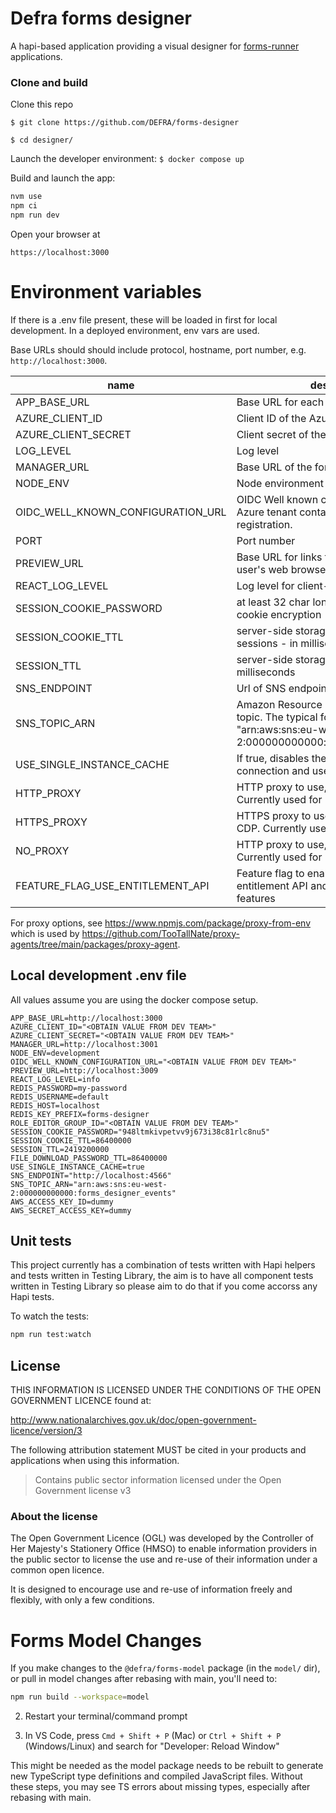# Defra forms designer

A hapi-based application providing a visual designer for [forms-runner](https://github.com/DEFRA/forms-runner) applications.

### Clone and build

Clone this repo

`$ git clone https://github.com/DEFRA/forms-designer`

`$ cd designer/`

Launch the developer environment: `$ docker compose up`

Build and launch the app:

```sh
nvm use
npm ci
npm run dev
```

Open your browser at

`https://localhost:3000`

# Environment variables

If there is a .env file present, these will be loaded in first for local development. In a deployed environment, env vars are used.

Base URLs should should include protocol, hostname, port number, e.g. `http://localhost:3000`.

| name                              | description                                                                                                               | required | default | valid                       |
| --------------------------------- | ------------------------------------------------------------------------------------------------------------------------- | :------- | ------- | :-------------------------- |
| APP_BASE_URL                      | Base URL for each request.                                                                                                | yes      |         |                             |
| AZURE_CLIENT_ID                   | Client ID of the Azure app registration.                                                                                  | yes      |         |                             |
| AZURE_CLIENT_SECRET               | Client secret of the Azure app registration.                                                                              | yes      |         |                             |
| LOG_LEVEL                         | Log level                                                                                                                 | yes      | info    | trace,debug,info,error      |
| MANAGER_URL                       | Base URL of the forms-manager API.                                                                                        | yes      |         |                             |
| NODE_ENV                          | Node environment                                                                                                          | yes      |         | development,test,production |
| OIDC_WELL_KNOWN_CONFIGURATION_URL | OIDC Well known configuration URL for the Azure tenant containing the app registration.                                   | yes      |         |                             |
| PORT                              | Port number                                                                                                               | yes      | 3000    |                             |
| PREVIEW_URL                       | Base URL for links to preview forms in user's web browser (forms-runner).                                                 | yes      |         |                             |
| REACT_LOG_LEVEL                   | Log level for client-side designer logging                                                                                | yes      | debug   | trace,debug,info,warn,error |
| SESSION_COOKIE_PASSWORD           | at least 32 char long string for session cookie encryption                                                                | yes      |         |                             |
| SESSION_COOKIE_TTL                | server-side storage expiration time for sessions - in milliseconds                                                        | yes      |         |                             |
| SESSION_TTL                       | server-side storage expiration time - in milliseconds                                                                     | yes      |         |                             |
| SNS_ENDPOINT                      | Url of SNS endpoint                                                                                                       | yes      |         |                             |
| SNS_TOPIC_ARN                     | Amazon Resource Name (ARN) of SNS topic. The typical format is "arn:aws:sns:eu-west-2:000000000000:forms_designer_events" | yes      |         |                             |
| USE_SINGLE_INSTANCE_CACHE         | If true, disables the redis cluster connection and uses a single node.                                                    | yes      |         |                             |
| HTTP_PROXY                        | HTTP proxy to use, e.g. the one from CDP. Currently used for Hapi Wreck.                                                  | no       |         |                             |
| HTTPS_PROXY                       | HTTPS proxy to use, e.g. the one from CDP. Currently used for Hapi Wreck.                                                 | no       |         |                             |
| NO_PROXY                          | HTTP proxy to use, e.g. the one from CDP. Currently used for Hapi Wreck.                                                  | no       |         |                             |
| FEATURE_FLAG_USE_ENTITLEMENT_API  | Feature flag to enable fetching roles from entitlement API and user management features                                   | no       | false   | true,false                  |

For proxy options, see https://www.npmjs.com/package/proxy-from-env which is used by https://github.com/TooTallNate/proxy-agents/tree/main/packages/proxy-agent.

## Local development .env file

All values assume you are using the docker compose setup.

```
APP_BASE_URL=http://localhost:3000
AZURE_CLIENT_ID="<OBTAIN VALUE FROM DEV TEAM>"
AZURE_CLIENT_SECRET="<OBTAIN VALUE FROM DEV TEAM>"
MANAGER_URL=http://localhost:3001
NODE_ENV=development
OIDC_WELL_KNOWN_CONFIGURATION_URL="<OBTAIN VALUE FROM DEV TEAM>"
PREVIEW_URL=http://localhost:3009
REACT_LOG_LEVEL=info
REDIS_PASSWORD=my-password
REDIS_USERNAME=default
REDIS_HOST=localhost
REDIS_KEY_PREFIX=forms-designer
ROLE_EDITOR_GROUP_ID="<OBTAIN VALUE FROM DEV TEAM>"
SESSION_COOKIE_PASSWORD="948ltmkivpetvv9j673i38c81rlc8nu5"
SESSION_COOKIE_TTL=86400000
SESSION_TTL=2419200000
FILE_DOWNLOAD_PASSWORD_TTL=86400000
USE_SINGLE_INSTANCE_CACHE=true
SNS_ENDPOINT="http://localhost:4566"
SNS_TOPIC_ARN="arn:aws:sns:eu-west-2:000000000000:forms_designer_events"
AWS_ACCESS_KEY_ID=dummy
AWS_SECRET_ACCESS_KEY=dummy
```

## Unit tests

This project currently has a combination of tests written with Hapi helpers and tests written in Testing Library, the aim is to have all component tests written in Testing Library so please aim to do that if you come accorss any Hapi tests.

To watch the tests:

```sh
npm run test:watch
```

## License

THIS INFORMATION IS LICENSED UNDER THE CONDITIONS OF THE OPEN GOVERNMENT LICENCE found at:

http://www.nationalarchives.gov.uk/doc/open-government-licence/version/3

The following attribution statement MUST be cited in your products and applications when using this information.

> Contains public sector information licensed under the Open Government license v3

### About the license

The Open Government Licence (OGL) was developed by the Controller of Her Majesty's Stationery Office (HMSO) to enable information providers in the public sector to license the use and re-use of their information under a common open licence.

It is designed to encourage use and re-use of information freely and flexibly, with only a few conditions.

# Forms Model Changes

If you make changes to the `@defra/forms-model` package (in the `model/` dir), or pull in model changes after rebasing with main, you'll need to:

```sh
npm run build --workspace=model
```

2. Restart your terminal/command prompt

3. In VS Code, press `Cmd + Shift + P` (Mac) or `Ctrl + Shift + P` (Windows/Linux) and search for "Developer: Reload Window"

This might be needed as the model package needs to be rebuilt to generate new TypeScript type definitions and compiled JavaScript files. Without these steps, you may see TS errors about missing types, especially after rebasing with main.
